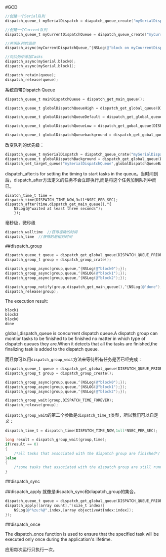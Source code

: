#GCD

```Objective-C
//创建一个Serial队列
dispatch_queue_t mySerialDispatch = diapatch_queue_create("mySerialDispatch",NULL);

//创建一个Current队列
dispatch_queue_t myCurrentDispatchQueue = diapatch_queue_create("myCurrentDispatchQueue",DISPATCH_QUEUE_CONCURRENT);

//声明队列的调用
dispatch_async(myCurrentDispatchQueue,^{NSLog(@"block on myCourrentDispatchQueue");});

//向队列中添加Tasks
dispatch_async(mySerial,block0);
dispatch_async(mySerial,block1);
```

```Objective-C
dispatch_retain(queue);
dispatch_release(queue);
```
系统自带Dispatch Queue
```Objective-C
dispatch_queue_t mainDispatchQueue = dispatch_get_main_queue();

dispatch_queue_t globalDispatchQueueHigh = dispatch_get_global_queue(DISPATCH_QUEUE_PROPRITY_HIGH,0);

dispatch_queue_t globalDispatchQueueDefault = dispatch_get_global_queue(DISPATCH_QUEUE_PRIORITY_DEFAULT,0);

dispatch_queue_t globalDispatchQueueLow = dispatch_get_gobal_queue(DISPATCH_QUEUE_PRIORITY_DEFAULT,0);

dispatch_queue_t globalDispatchQueuebackground = dispatch_get_gobal_queue(DISPATCH_QUEUE_PRIORITY_BACKGROUND,0);
```

改变队列的优先级：

```Objective-C
dispatch_queue_t mySerialDispatch = dispatch_queue_crate("mySerialDispatchQueue",NULL);
dispatch_queue_t globalDispatchBackground = dispatch_get_global_queue(DISPATCH_QUEUE_PRIORITY_BACKGROUND,0);
dispatch_set_target_queue("mySerialDispatchQueue",globalDispatchQueueBackground);
```

dispatch_after:is for setting the timing to start tasks in the queue。当时间到后，dispatch_after方法定义的任务不会立即执行,而是将这个任务加到队列中而已。

```Ovjective-C
disatch_time_t time = dispatch_time(DISPATCH_TIME_NOW,3ull*NSEC_PER_SEC);
dispatch_after(time,dispatch_get_main_queue(),^{
	NSLog(@"waited at least three seconds");
	});
```

毫秒级，微秒级

```Objective-C
dispatch_walltime  //获得准确的时间
dispatch_time  //获得的是相对时间
```

##dispatch_group

```Objective-C
dispatch_queue_t queue = dispatch_get_global_queue(DISPATCH_QUEUE_PRIORITY_DEFAULT,0);
dispatch_group_t group = dispatch_group_crate();

dispatch_group_async(group,queue,^{NSLog(@"block0");});
dispatch_group_async(group,queue,^{NSLOG(@"block1");});
dispatch_group_async(group,queue,^{NSLog(@"block2");});

dispatch_group_notify(group,dispatch_get_main_queue(),^{NSLog(@"done");});
dispatch_release(group);
```
The execution result:

```Objective-C
block1
block2
block0
done
```
global_dispatch_queue is concurrent dispatch queue.A dispatch group can montior tasks to be finished to be finished no matter in which type of dispatch queues they are.When it detects that all the tasks are finished,the finalizing task is added to the dispatch queue.

而且你可以用`dispatch_group_wait`方法来等待所有任务是否已经完成：

```Objective-C
dispatch_queue_t queue = dispatch_get_global_queue(DISPATCH_QUEUE_PRIORITY_DEFAULT,0);
dispatch_group_t group = dispatch_group_create();

dispatch_group_async(group,queue,^{NSLog(@"block0");});
dispatch_group_async(group,queue,^{NSLOG(@"block1");});
dispatch_group_async(group,queue,^{NSLog(@"block2");});

dispatch_group_wait(group,DISPATCH_TIME_FOREVER);
dispatch_release(group);
```

`dispatch_group_wait`的第二个参数是`dispatch_time_t`类型，所以我们可以自定义：

```Objective-C
dispatch_time_t = dispatch_time(DISPATCH_TIME_NOW,1ull*NSEC_PER_SEC);

long result = dispatch_group_wait(group,time);
if(result == 0)
{
	/*all tasks that associated with the diapatch group are finished*/
}else
{
	/*some tasks that associated with the dispatch group are still running*/
}
```

##dispatch_sync

##dispatch_apply
就像是dispatch_sync和diapatch_group的集合。

```Objective-C
dispatch_queue_t queue = dispatch_get_global_queue(DISPATCH_QUEUE_PRIORITY_DEFAULT,0);
dispatch_apply([array count],^(size_t index){
	NSLog(@"%zu:%@",index,[array objectiveAtIndex:index]);
});
```
##dispatch_once

The dispatch_once function is used to ensure that the specified task will be executed only once during the application's lifetime.

应用每次运行只执行一次。